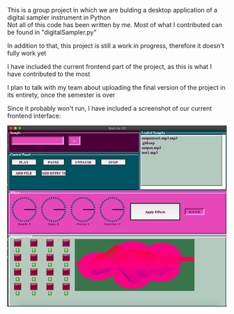 This is a group project in which we are bulding a desktop application of a digital sampler instrument in Python
<br>Not all of this code has been written by me. Most of what I contributed can be found in "digitalSampler.py"<br>

In addition to that, this project is still a work in progress, therefore it doesn't fully work yet<br>

I have included the current frontend part of the project, as this is what I have contributed to the most<br>

I plan to talk with my team about uploading the final version of the project in its entirety, once the semester is over<br>

Since it probably won't run, I have included a screenshot of our current frontend interface:

![alt text](https://github.com/abkazan/My-Code/blob/main/Digital_Sampler/Screen%20Shot%202023-04-04%20at%2010.03.31%20PM.png)
